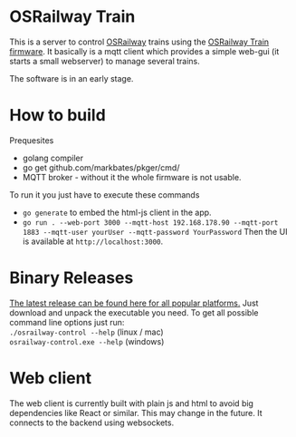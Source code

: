 # OSRailway Train

This is a server to control [OSRailway](https://www.thingiverse.com/thing:4408535) trains using the [OSRailway Train firmware](https://github.com/aligator/OSRailwayTrain).
It basically is a mqtt client which provides a simple web-gui (it starts a small webserver) to manage several trains. 

The software is in an early stage.

# How to build

Prequesites
- golang compiler
- go get github.com/markbates/pkger/cmd/
- MQTT broker - without it the whole firmware is not usable.

To run it you just have to execute these commands
- `go generate` to embed the html-js client in the app.
- `go run . --web-port 3000 --mqtt-host 192.168.178.90 --mqtt-port 1883 --mqtt-user yourUser --mqtt-password YourPassword`
Then the UI is available at `http://localhost:3000`. 

# Binary Releases

[The latest release can be found here for all popular platforms.](https://github.com/aligator/OSRailwayControl/releases)
Just download and unpack the executable you need.
To get all possible command line options just run:  
`./osrailway-control --help` (linux / mac)  
`osrailway-control.exe --help` (windows)  

# Web client

The web client is currently built with plain js and html to avoid big dependencies like React or similar.
This may change in the future. It connects to the backend using websockets.
